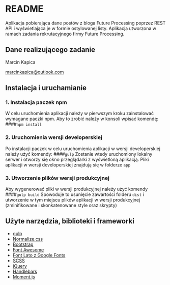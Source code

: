 # README #

Aplikacja pobierająca dane postów z bloga Future Processing poprzez REST API i wyświetlająca je w formie ostylowanej listy. Aplikacja utworzona w ramach zadania rekrutacyjnego firmy Future Processing.

## Dane realizującego zadanie ###

Marcin Kapica

marcinkapica@outlook.com

## Instalacja i uruchamianie ###

### 1. Instalacja paczek npm

W celu uruchomienia aplikacji należy w pierwszym kroku zainstalować wymagane paczki npm. Aby to zrobić należy w konsoli wpisać komendę:
####`npm install`

### 2. Uruchomienia wersji developerskiej
Po instalacji paczek w celu uruchomienia aplikacji w wersji developerskiej należy użyć komendy:
####`gulp`
Zostanie wtedy uruchomiony lokalny serwer i otworzy się okno przeglądarki z wyświetloną aplikacją. Pliki aplikacji w wersji developerskiej znajdują się w folderze `app`

### 3. Utworzenie plików wersji produkcyjnej
Aby wygenerować pliki w wersji produkcyjnej należy użyć komendy
####`gulp build`
Spowoduje to usunięcie zawartości folderu `dist` i utworzenie w tym miejscu plików aplikacji w wersji produkcyjnej (zminifikowane i skonkatenowane style oraz skrypty)

## Użyte narzędzia, biblioteki i frameworki ###
- [gulp](https://gulpjs.com/)
- [Normalize.css](https://necolas.github.io/normalize.css/)
- [Bootstrap](https://getbootstrap.com/docs/3.3/)
- [Font Awesome](http://fontawesome.io/)
- [Font Lato z Google Fonts](https://fonts.google.com/specimen/Lato)
- [SCSS](http://sass-lang.com/)
- [jQuery](https://jquery.com/)
- [Handlebars](http://handlebarsjs.com/)
- [Moment.js](http://momentjs.com/)

